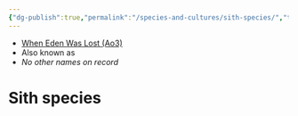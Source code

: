 ```yaml
---
{"dg-publish":true,"permalink":"/species-and-cultures/sith-species/","tags":["species","unfinished"],"noteIcon":"saber1"}
---
```


- [When Eden Was Lost (Ao3)](https://archiveofourown.org/works/19334440)
- Also known as
- *No other names on record*
# Sith species


